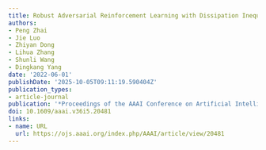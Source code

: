 ```yaml
---
title: Robust Adversarial Reinforcement Learning with Dissipation Inequation Constraint
authors:
- Peng Zhai
- Jie Luo
- Zhiyan Dong
- Lihua Zhang
- Shunli Wang
- Dingkang Yang
date: '2022-06-01'
publishDate: '2025-10-05T09:11:19.590404Z'
publication_types:
- article-journal
publication: '*Proceedings of the AAAI Conference on Artificial Intelligence*'
doi: 10.1609/aaai.v36i5.20481
links:
- name: URL
  url: https://ojs.aaai.org/index.php/AAAI/article/view/20481
---
```

